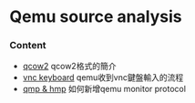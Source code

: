 # Qemu source analysis
### Content

 * [qcow2](https://github.com/pplinlin2/qemunote/blob/master/static/note/qcow2.md) qcow2格式的簡介
 * [vnc keyboard](https://github.com/pplinlin2/qemunote/blob/master/static/note/vnckeyboard.md) qemu收到vnc鍵盤輸入的流程
 * [qmp & hmp](https://github.com/pplinlin2/qemunote/blob/master/static/note/qmp.md) 如何新增qemu monitor protocol
